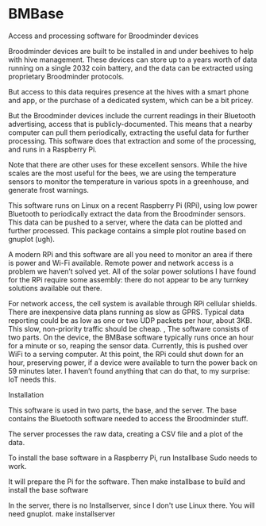 # BMBase
Access and processing software for Broodminder devices

Broodminder devices are built to be installed in and under beehives to help with hive management. These devices can store up to a years worth of data running on a single 2032 coin battery, 
and the data can be extracted using proprietary Broodminder protocols.

But access to this data requires presence at the hives with a smart phone and app, or the purchase
of a dedicated system, which can be a bit pricey.

But the Broodminder devices include the current readings in their Bluetooth advertising,
access that is publicly-documented. This means that a nearby computer can pull them
periodically, extracting the useful data for further processing.
This software does that extraction and some of the processing, and runs in a Raspberry Pi.

Note that there are other uses for these excellent sensors.  While the hive scales are the most
useful for the bees, we are using the temperature sensors to monitor the temperature in various spots
in a greenhouse, and generate frost warnings.

This software runs on Linux on a recent Raspberry Pi (RPi), using low power Bluetooth to periodically extract the data from the Broodminder sensors. This data can be pushed  to a server, 
where the data can be plotted and  further processed.  This package contains a simple plot
routine based on gnuplot (ugh).

A modern RPi and this software are all you need to monitor an area if there is power
and Wi-Fi available.  Remote power and network access is a problem we haven’t solved yet.
All of the solar power solutions I have found for the RPi require some assembly: 
there do not appear to be any turnkey solutions available out there.

For network access, the cell system is available through RPi cellular shields.  There are inexpensive
data plans running as slow as GPRS. Typical data reporting could be as low as one or two UDP packets per hour, about 3KB.  This slow, non-priority traffic should be cheap.
,
The software consists of two parts. On the device, the BMBase software typically runs once an
hour for a minute or so, reaping the sensor data.  Currently, this is pushed over WiFi to a 
serving computer.  At this point, the RPi could shut down for an hour, preserving power,
if a device were available to turn the power back on 59 minutes later.  I haven’t found anything
that can do that, to my surprise: IoT needs this.

Installation


This software is used in two parts, the base, and the server.  The base
contains the Bluetooth software needed to access the Broodminder
stuff.

The server processes the raw data, creating a CSV file and a plot
of the data.

To install the base software in a Raspberry Pi, run
	Installbase
Sudo needs to work.

It will prepare the Pi for the software.  Then
	make installbase
to build and install the base software

In the server, there is no Installserver, since I don't use Linux there.
You will need gnuplot.
	make installserver
